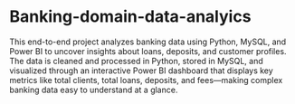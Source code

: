 # Banking-domain-data-analyics
This end-to-end project analyzes banking data using Python, MySQL, and Power BI to uncover insights about loans, deposits, and customer profiles. The data is cleaned and processed in Python, stored in MySQL, and visualized through an interactive Power BI dashboard that displays key metrics like total clients, total loans, deposits, and fees—making complex banking data easy to understand at a glance.
